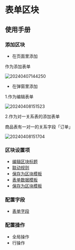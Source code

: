 # 表单区块

## 使用手册

### 添加区块

- 在页面里添加

作为添加表单

![20240407144250](https://nocobase-docs.oss-cn-beijing.aliyuncs.com/20240407144250.png)

- 在弹窗里添加

1.作为编辑表单

![20240408151523](https://nocobase-docs.oss-cn-beijing.aliyuncs.com/20240408151523.png)

2.作为对一关系表的添加表单

商品表有一对一的关系字段「订单」

![20240408151704](https://nocobase-docs.oss-cn-beijing.aliyuncs.com/20240408151704.png)

### 区块设置项

- [编辑区块标题](/handbook/ui/blocks/block-settings/block-title)
- [联动规则](/handbook/ui/blocks/block-settings/linkage-rule)
- [保存为区块模板](/handbook/ui/blocks/block-settings/block-template)
- [表单数据模板](/handbook/ui/blocks/block-settings/form-data-templates)
- [保存为区块模板](/handbook/ui/blocks/block-settings/block-template)




### 配置字段
- [表单字段](/handbook/ui/fields/field-settings/common/form-item)
### 配置操作

- 全局操作
- 行操作

